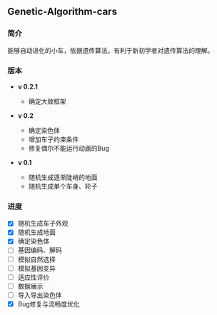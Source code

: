 ## Genetic-Algorithm-cars

### 简介
能够自动进化的小车，依据遗传算法。有利于新初学者对遗传算法的理解。

### 版本
- **v 0.2.1**
  - 确定大致框架

- **v 0.2**
  - 确定染色体
  - 增加车子约束条件
  - 修复偶尔不能运行动画的Bug

- **v 0.1**
  - 随机生成逐渐陡峭的地面
  - 随机生成单个车身、轮子

### 进度
- [x] 随机生成车子外观
- [x] 随机生成地面
- [x] 确定染色体
- [ ] 基因编码、解码
- [ ] 模拟自然选择
- [ ] 模拟基因变异
- [ ] 适应性评价
- [ ] 数据展示
- [ ] 导入导出染色体
- [x] Bug修复与流畅度优化
